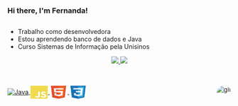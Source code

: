 ### Hi there, I'm Fernanda!

##

- Trabalho como desenvolvedora
- Estou aprendendo banco de dados e Java
- Curso Sistemas de Informação pela Unisinos

<div align="center">
  <a href="https://github.com/Fenandax">
  <img height="140em" src="https://github-readme-stats.vercel.app/api?username=Fenandax&show_icons=true&theme=vue&include_all_commits=true&count_private=true"/>
  <img height="140em" src="https://github-readme-stats.vercel.app/api/top-langs/?username=Fenandax&layout=compact&langs_count=7&theme=vue"/>
</div>
  
 ## 
  
<div style="display: inline_block"><br>
  <img align="center" alt="Java" height="30" width="40" src="https://cdn.jsdelivr.net/gh/devicons/devicon/icons/java/java-plain.svg" />
  <img align="center" alt="Js" height="30" width="40" src="https://raw.githubusercontent.com/devicons/devicon/master/icons/javascript/javascript-plain.svg">
  <img align="center" alt="HTML" height="30" width="40" src="https://raw.githubusercontent.com/devicons/devicon/master/icons/html5/html5-original.svg">
  <img align="center" alt="CSS" height="30" width="40" src="https://raw.githubusercontent.com/devicons/devicon/master/icons/css3/css3-original.svg">
  <img align="right" alt="gif" height="150" style="border-radius:50px;" src="https://cdn.discordapp.com/attachments/750842352159031397/933765477816205352/Fenandax-gif.gif">
</div>
